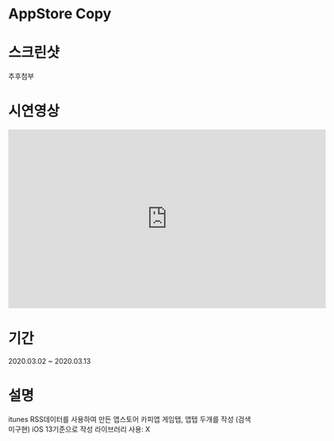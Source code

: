 # AppStore Copy

# 스크린샷
추후첨부

# 시연영상

<iframe width="640" height="360" src="https://www.youtube.com/embed/6Az2cNU7gUw" frameborder="0" gesture="media" allowfullscreen=""></iframe>

# 기간
2020.03.02 ~ 2020.03.13

# 설명
itunes RSS데이터를 사용하여 만든 앱스토어 카피앱
게임탭, 앱탭 두개를 작성 (검색 미구현)
iOS 13기준으로 작성
라이브러리 사용: X
